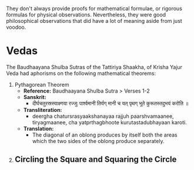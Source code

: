 They don't always provide proofs for mathematical formulae, or rigorous formulas for physical observations. Nevertheless, they were good philosophical observations that did have a lot of meaning aside from just voodoo.
# Vedas
The Baudhaayana Shulba Sutras of the Tattiriya Shaakha, of Krisha Yajur Veda had aphorisms on the following mathematical theorems:

1. Pythagorean Theorem
	- **Reference:** Baudhaayana Shulba Sutra > Verses 1-2
	- **Sanskrit:**
		- दीर्घचतुरस्रस्याक्ष्णया रज्जुः पार्श्वमानी तिर्यग् मानी
		  च यत् पृथग् भूते कुरूतस्तदुभयं करोति ॥
	- **Transliteration:**
		- deergha chatursrasyaakshanayaa rajjuh paarshvamaanee, tiryagmaanee,
		  cha yatprthagbhoote kurutastadubhayaan karoti.
	- **Translation:**
		- The diagonal of an oblong produces by itself both the areas which the two sides of the oblong produce separately.
2. Circling the Square and Squaring the Circle
	- 